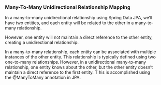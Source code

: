 ### Many-To-Many Unidirectional Relationship Mapping

In a many-to-many unidirectional relationship using Spring Data JPA, we’ll have two entities,
and each entity will be related to the other in a many-to-many relationship. 

However, one entity will not maintain a direct reference to the other entity, creating a unidirectional relationship.

In a many-to-many relationship, each entity can be associated with multiple instances of the other entity. 
This relationship is typically defined using two one-to-many relationships. 
However, in a unidirectional many-to-many relationship, one entity knows about the other, 
but the other entity doesn’t maintain a direct reference to the first entity. 
T his is accomplished using the @ManyToMany annotation in JPA.